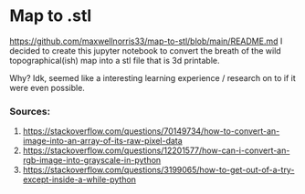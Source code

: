 # Map to .stl
https://github.com/maxwellnorris33/map-to-stl/blob/main/README.md
I decided to create this jupyter notebook to convert the breath of the wild topographical(ish) map into a stl file that is 3d printable.

Why? Idk, seemed like a interesting learning experience / research on to if it were even possible.


### Sources:
1. https://stackoverflow.com/questions/70149734/how-to-convert-an-image-into-an-array-of-its-raw-pixel-data
2. https://stackoverflow.com/questions/12201577/how-can-i-convert-an-rgb-image-into-grayscale-in-python
3. https://stackoverflow.com/questions/3199065/how-to-get-out-of-a-try-except-inside-a-while-python
